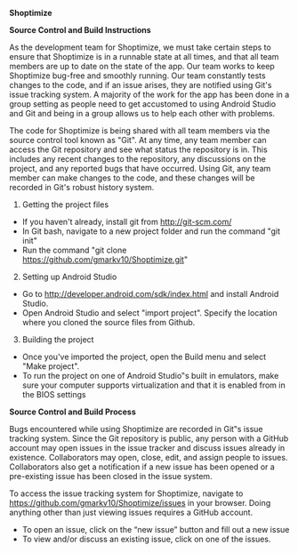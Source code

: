 **Shoptimize**

**Source Control and Build Instructions**

As the development team for Shoptimize, we must take certain steps to ensure that  Shoptimize is in a runnable state at all times, and that all team members are up to date on the state of the app. Our team works to keep Shoptimize bug-free and smoothly running. Our team constantly tests changes to the code, and if an issue arises, they are notified using Git's issue tracking system. A majority of the work for the app has been done in a group setting as people need to get accustomed to using Android Studio and Git and being in a group allows us to help each other with problems.

The code for Shoptimize is being shared with all team members via the source control tool known as "Git". At any time, any team member can access the Git repository and see what status the repository is in. This includes any recent changes to the repository, any discussions on the project, and any reported bugs that have occurred. Using Git, any team member can make changes to the code, and these changes will be recorded in Git's robust history system.

1. Getting the project files
  * If you haven't already, install git from http://git-scm.com/
  * In Git bash, navigate to a new project folder and run the command "git init"
  * Run the command "git clone https://github.com/gmarkv10/Shoptimize.git"

2. Setting up Android Studio
  * Go to http://developer.android.com/sdk/index.html and install Android Studio.
  * Open Android Studio and select "import project". Specify the location where you cloned the source files from Github.
     

3. Building the project
  * Once you've imported the project, open the Build menu and select "Make project".
  * To run the project on one of Android Studio‟s built in emulators, make sure your 
     computer supports virtualization and that it is enabled from in the BIOS settings

**Source Control and Build Process**

Bugs encountered while using Shoptimize are recorded in Git‟s issue tracking system. Since the Git repository is public, any person with a GitHub account may open issues in the issue tracker and discuss issues already in existence. Collaborators may open, close, edit, and assign people to issues. Collaborators also get a notification if a new issue has been opened or a pre-existing issue has been closed in the issue system.

To access the issue tracking system for Shoptimize, navigate to https://github.com/gmarkv10/Shoptimize/issues in your browser. Doing anything other than just viewing issues requires a GitHub account.

* To open an issue, click on the “new issue” button and fill out a new issue
* To view and/or discuss an existing issue, click on one of the issues.
